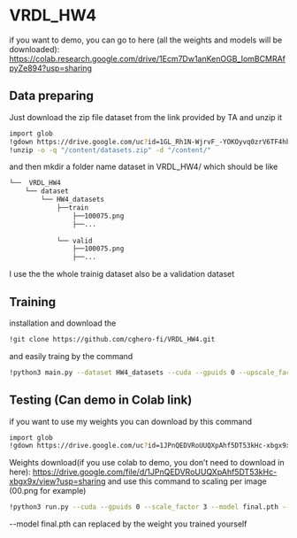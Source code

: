 # VRDL_HW4

if you want to demo, you can go to here (all the weights and models will be downloaded):
https://colab.research.google.com/drive/1Ecm7Dw1anKenOGB_IomBCMRAfpyZe894?usp=sharing

Data preparing
-------------
Just download the zip file dataset from the link provided by TA and unzip it
```bash
import glob
!gdown https://drive.google.com/uc?id=1GL_Rh1N-WjrvF_-YOKOyvq0zrV6TF4hb
!unzip -o -q "/content/datasets.zip" -d "/content/"
```
and then mkdir a folder name dataset in VRDL_HW4/ which should be like
```bash
└──  VRDL_HW4
	└── dataset
	  	└── HW4_datasets
			├──train
				├──100075.png
				├──...
				
			└── valid
				├──100075.png
				├──...
```
I use the the whole trainig dataset also be a validation dataset


Training
-------------

installation and download the 
```bash
!git clone https://github.com/cghero-fi/VRDL_HW4.git
```
and easily traing by the command
```bash
!python3 main.py --dataset HW4_datasets --cuda --gpuids 0 --upscale_factor 3 --crop_size 128 --batch_size 64 --test_batch_size 16 --epochs 200
```
Testing (Can demo in Colab link)
-------------
if you want to use my weights you can download by this command
```bash
import glob
!gdown https://drive.google.com/uc?id=1JPnQEDVRoUUQXpAhf5DT53kHc-xbgx9x
```
Weights download(if you use colab to demo, you don’t need to download in here):
https://drive.google.com/file/d/1JPnQEDVRoUUQXpAhf5DT53kHc-xbgx9x/view?usp=sharing
and use this command to scaling per image (00.png for example)
```bash
!python3 run.py --cuda --gpuids 0 --scale_factor 3 --model final.pth --input_image /content/testing_lr_images/testing_lr_images/00.png --output_filename output/00_pred.png
```
--model final.pth can replaced by the weight you trained yourself

